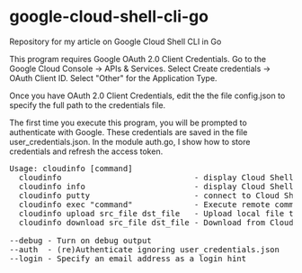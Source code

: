# google-cloud-shell-cli-go
Repository for my article on Google Cloud Shell CLI in Go

This program requires Google OAuth 2.0 Client Credentials. Go to the Google Cloud Console -> APIs & Services. Select Create credentials -> OAuth Client ID. Select "Other" for the Application Type.

Once you have OAuth 2.0 Client Credentials, edit the the file config.json to specify the full path to the credentials file.

The first time you execute this program, you will be prompted to authenticate with Google. These credentials are saved in the file user_credentials.json. In the module auth.go, I show how to store credentials and refresh the access token.

<pre>
Usage: cloudinfo [command]
  cloudinfo                            - display Cloud Shell information
  cloudinfo info                       - display Cloud Shell information
  cloudinfo putty                      - connect to Cloud Shell with Putty
  cloudinfo exec "command"             - Execute remote command on Cloud Shell
  cloudinfo upload src_file dst_file   - Upload local file to Cloud Shell
  cloudinfo download src_file dst_file - Download from Cloud Shell to local file

--debug - Turn on debug output
--auth  - (re)Authenticate ignoring user_credentials.json
--login - Specify an email address as a login hint
</pre>

